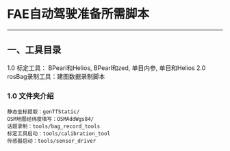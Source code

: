 # FAE自动驾驶准备所需脚本
--------
## 一、工具目录
1.0 标定工具： BPearl和Helios, BPearl和zed, 单目内参, 单目和Helios
2.0 rosBag录制工具：建图数据录制脚本

### 1.0 文件夹介绍
```
静态坐标提取：genTfStatic/
OSM地图经纬度填写：OSMAddWgs84/
话题录制：tools/bag_record_tools
标定工具启动：tools/calibration_tool
传感器启动：tools/sensor_driver
```
 